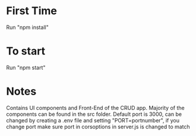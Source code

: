 # First Time
Run "npm install"

# To start
Run "npm start"

# Notes

Contains UI components and Front-End of the CRUD app. Majority of the components can be found in the src folder.
Default port is 3000, can be changed by creating a .env file and setting "PORT=portnumber", if you change port make sure port in corsoptions in server.js is changed to match
